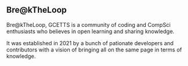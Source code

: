 <!-- ---
# Feel free to add content and custom Front Matter to this file.
# To modify the layout, see https://jekyllrb.com/docs/themes/#overriding-theme-defaults

layout: home
--- -->

## Bre@kTheLoop

Bre@kTheLoop, GCETTS is a community of coding and CompSci enthusiasts 
who believes in open learning and sharing knowledge.

It was established in 2021 by a bunch of pationate developers and contributors 
with a vision of bringing all on the same page in terms of knowledge.

<!-- ### Support or Contact -->